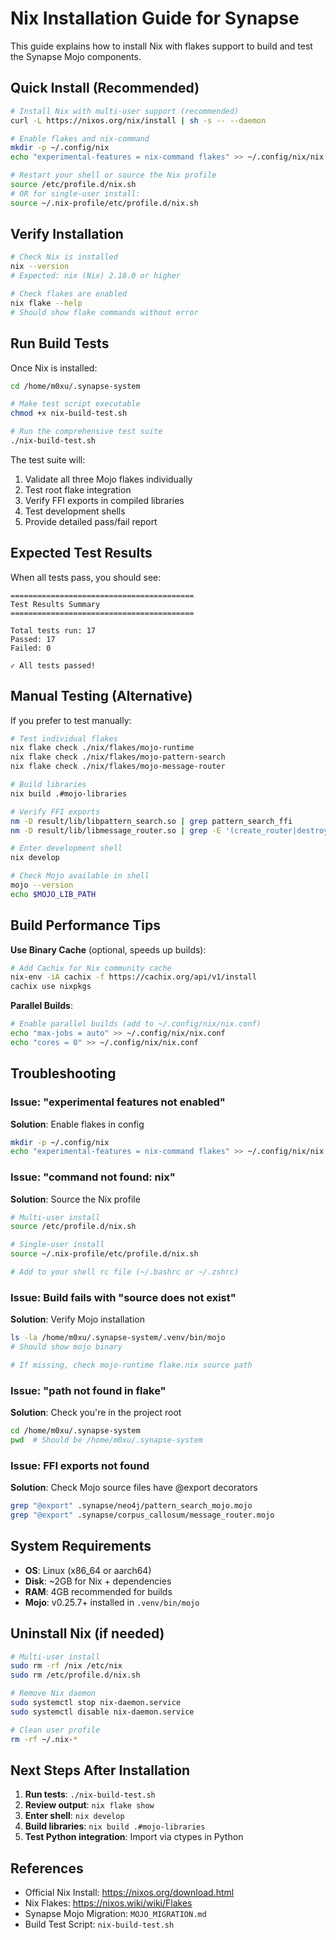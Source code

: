 # Nix Installation Guide for Synapse

This guide explains how to install Nix with flakes support to build and test the Synapse Mojo components.

## Quick Install (Recommended)

```bash
# Install Nix with multi-user support (recommended)
curl -L https://nixos.org/nix/install | sh -s -- --daemon

# Enable flakes and nix-command
mkdir -p ~/.config/nix
echo "experimental-features = nix-command flakes" >> ~/.config/nix/nix.conf

# Restart your shell or source the Nix profile
source /etc/profile.d/nix.sh
# OR for single-user install:
source ~/.nix-profile/etc/profile.d/nix.sh
```

## Verify Installation

```bash
# Check Nix is installed
nix --version
# Expected: nix (Nix) 2.18.0 or higher

# Check flakes are enabled
nix flake --help
# Should show flake commands without error
```

## Run Build Tests

Once Nix is installed:

```bash
cd /home/m0xu/.synapse-system

# Make test script executable
chmod +x nix-build-test.sh

# Run the comprehensive test suite
./nix-build-test.sh
```

The test suite will:
1. Validate all three Mojo flakes individually
2. Test root flake integration
3. Verify FFI exports in compiled libraries
4. Test development shells
5. Provide detailed pass/fail report

## Expected Test Results

When all tests pass, you should see:

```
=========================================
Test Results Summary
=========================================

Total tests run: 17
Passed: 17
Failed: 0

✓ All tests passed!
```

## Manual Testing (Alternative)

If you prefer to test manually:

```bash
# Test individual flakes
nix flake check ./nix/flakes/mojo-runtime
nix flake check ./nix/flakes/mojo-pattern-search
nix flake check ./nix/flakes/mojo-message-router

# Build libraries
nix build .#mojo-libraries

# Verify FFI exports
nm -D result/lib/libpattern_search.so | grep pattern_search_ffi
nm -D result/lib/libmessage_router.so | grep -E '(create_router|destroy_router|route_message_ffi)'

# Enter development shell
nix develop

# Check Mojo available in shell
mojo --version
echo $MOJO_LIB_PATH
```

## Build Performance Tips

**Use Binary Cache** (optional, speeds up builds):
```bash
# Add Cachix for Nix community cache
nix-env -iA cachix -f https://cachix.org/api/v1/install
cachix use nixpkgs
```

**Parallel Builds**:
```bash
# Enable parallel builds (add to ~/.config/nix/nix.conf)
echo "max-jobs = auto" >> ~/.config/nix/nix.conf
echo "cores = 0" >> ~/.config/nix/nix.conf
```

## Troubleshooting

### Issue: "experimental features not enabled"

**Solution**: Enable flakes in config
```bash
mkdir -p ~/.config/nix
echo "experimental-features = nix-command flakes" >> ~/.config/nix/nix.conf
```

### Issue: "command not found: nix"

**Solution**: Source the Nix profile
```bash
# Multi-user install
source /etc/profile.d/nix.sh

# Single-user install
source ~/.nix-profile/etc/profile.d/nix.sh

# Add to your shell rc file (~/.bashrc or ~/.zshrc)
```

### Issue: Build fails with "source does not exist"

**Solution**: Verify Mojo installation
```bash
ls -la /home/m0xu/.synapse-system/.venv/bin/mojo
# Should show mojo binary

# If missing, check mojo-runtime flake.nix source path
```

### Issue: "path not found in flake"

**Solution**: Check you're in the project root
```bash
cd /home/m0xu/.synapse-system
pwd  # Should be /home/m0xu/.synapse-system
```

### Issue: FFI exports not found

**Solution**: Check Mojo source files have @export decorators
```bash
grep "@export" .synapse/neo4j/pattern_search_mojo.mojo
grep "@export" .synapse/corpus_callosum/message_router.mojo
```

## System Requirements

- **OS**: Linux (x86_64 or aarch64)
- **Disk**: ~2GB for Nix + dependencies
- **RAM**: 4GB recommended for builds
- **Mojo**: v0.25.7+ installed in `.venv/bin/mojo`

## Uninstall Nix (if needed)

```bash
# Multi-user install
sudo rm -rf /nix /etc/nix
sudo rm /etc/profile.d/nix.sh

# Remove Nix daemon
sudo systemctl stop nix-daemon.service
sudo systemctl disable nix-daemon.service

# Clean user profile
rm -rf ~/.nix-*
```

## Next Steps After Installation

1. **Run tests**: `./nix-build-test.sh`
2. **Review output**: `nix flake show`
3. **Enter shell**: `nix develop`
4. **Build libraries**: `nix build .#mojo-libraries`
5. **Test Python integration**: Import via ctypes in Python

## References

- Official Nix Install: https://nixos.org/download.html
- Nix Flakes: https://nixos.wiki/wiki/Flakes
- Synapse Mojo Migration: `MOJO_MIGRATION.md`
- Build Test Script: `nix-build-test.sh`
